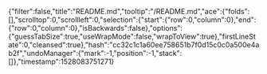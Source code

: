 {"filter":false,"title":"README.md","tooltip":"/README.md","ace":{"folds":[],"scrolltop":0,"scrollleft":0,"selection":{"start":{"row":0,"column":0},"end":{"row":0,"column":0},"isBackwards":false},"options":{"guessTabSize":true,"useWrapMode":false,"wrapToView":true},"firstLineState":0,"cleansed":true},"hash":"cc32c1c1a60ee758651b7f0d15c0c0a500e4ab2f","undoManager":{"mark":-1,"position":-1,"stack":[]},"timestamp":1528083751271}